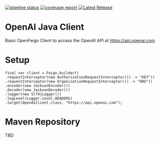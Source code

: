 [![pipeline status](https://gitlab.com/reamber/core/openai-client/badges/master/pipeline.svg)](https://gitlab.com/reamber/core/openai-client/-/commits/master)
[![coverage report](https://gitlab.com/reamber/core/openai-client/badges/master/coverage.svg)](https://gitlab.com/reamber/core/openai-client/-/commits/master)
[![Latest Release](https://gitlab.com/reamber/core/openai-client/-/badges/release.svg)](https://gitlab.com/reamber/core/openai-client/-/releases)

# OpenAI Java Client

Basic OpenFeign Client to access the OpenAI API at https://api.openai.com


# Setup

    final var client = Feign.builder()
    .requestInterceptor(new AuthorizationRequestInterceptor(() -> "KEY"))
    .requestInterceptor(new OrganizationRequestInterceptor(() -> "ORG"))
    .encoder(new JacksonEncoder())
    .decoder(new JacksonDecoder())
    .logger(new Slf4jLogger())
    .logLevel(Logger.Level.HEADERS)
    .target(OpenAiClient.class, "https://api.openai.com");

# Maven Repository

TBD